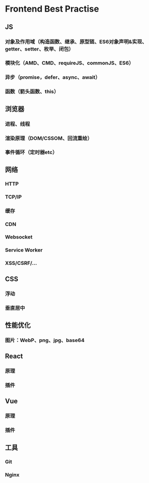 # Frontend Best Practise

## JS
### 对象及作用域（构造函数、继承、原型链、ES6对象声明&实现、getter、setter、枚举、闭包）
### 模块化（AMD、CMD、requireJS、commonJS、ES6）
### 异步（promise，defer、async、await）
### 函数（箭头函数、this）

## 浏览器
### 进程、线程
### 渲染原理（DOM/CSSOM、回流重绘）
### 事件循环（定时器etc）

## 网络
### HTTP
### TCP/IP
### 缓存
### CDN
### Websocket
### Service Worker
### XSS/CSRF/...

## CSS
### 浮动
### 垂直居中

## 性能优化
### 图片：WebP、png、jpg、base64

## React
### 原理
### 插件

## Vue
### 原理
### 插件

## 工具
### Git
### Nginx
